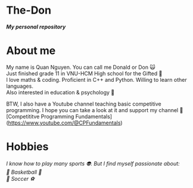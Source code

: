# The-Don
***My personal repository***
# About me
My name is Quan Nguyen. You can call me Donald or Don :scream_cat:
<br/> Just finished grade 11 in VNU-HCM High school for the Gifted :raised_hands:
<br/> I love maths & coding. Proficient in C++ and Python. Willing to learn other languages.
<br/> Also interested in education & psychology :vulcan_salute: 

BTW, I also have a Youtube channel teaching basic competitive programming. I hope you can take a look at it and support my channel :face_with_peeking_eye:
[Competititve Programming Fundamentals] (https://www.youtube.com/@CPFundamentals)

# Hobbies
*I know how to play many sports :alien:. But I find myself passionate about:
<br/> :1st_place_medal: Basketball :basketball:
<br/> :2nd_place_medal: Soccer :soccer:*
